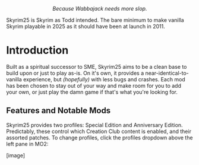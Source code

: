 <div align="center">

*Because Wabbajack needs more slop.*
</div>
Skyrim25 is Skyrim as Todd intended. The bare minimum to make vanilla Skyrim playable in 2025 as it should have been at launch in 2011.

# Introduction
Built as a spiritual successor to SME, Skyrim25 aims to be a clean base to build upon or just to play as-is. On it's own, it provides a near-identical-to-vanilla experience, but *(hopefully)* with less bugs and crashes. Each mod has been chosen to stay out of your way and make room for you to add your own, or just play the damn game if that's what you're looking for. 

## Features and Notable Mods
Skyrim25 provides two profiles: Special Edition and Anniversary Edition. Predictably, these control which Creation Club content is enabled, and their assorted patches. To change profiles, click the profiles dropdown above the left pane in MO2:

[image]

